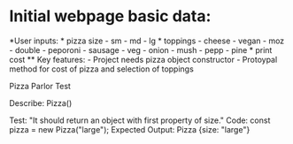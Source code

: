 # Initial webpage basic data:
  *User inputs:
    * pizza size
      - sm
      - md
      - lg
    * toppings
      - cheese
        - vegan
        - moz
        - double
      - peporoni
      - sausage
      - veg
        - onion
        - mush
        - pepp
        - pine
    * print cost
    ** Key features:
        - Project needs pizza object constructor
        - Protoypal method for cost of pizza and selection of toppings


Pizza Parlor Test

Describe: Pizza()

Test: "It should return an object with first property of size."
Code: const pizza = new Pizza("large");
Expected Output: Pizza {size: "large"}